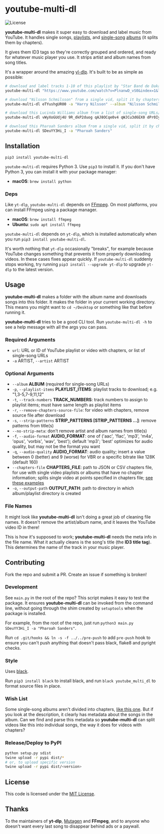 # youtube-multi-dl

![License](https://camo.githubusercontent.com/890acbdcb87868b382af9a4b1fac507b9659d9bf/68747470733a2f2f696d672e736869656c64732e696f2f62616467652f6c6963656e73652d4d49542d626c75652e737667)

**youtube-multi-dl** makes it super easy to download and label music from YouTube. It handles single songs, [playlists](https://www.youtube.com/watch?v=PlnanwD_vS0&index=1&list=PLcOYKKFxnwAdGh4NCgpXq_FNQoZKL6xWM), and [single-song](https://www.youtube.com/watch?v=SDeuYY3Hi_I) [albums](https://www.youtube.com/watch?v=eTYushgUR00) (it splits them by chapters).

It gives them ID3 tags so they're correctly grouped and ordered, and ready for whatever music player you use. It strips artist and album names from song titles.

It's a wrapper around the amazing [yl-dlp](https://github.com/yt-dlp/yt-dlp). It's built to be as simple as possible:

```sh
# download and label tracks 1-10 of this playlist by "Star Band de Dakar"
youtube-multi-dl "https://www.youtube.com/watch?v=PlnanwD_vS0&index=1&list=PLcOYKKFxnwAdGh4NCgpXq_FNQoZKL6xWM" -a "Star Band de Dakar" -p "1-10"

# download "Nilsson Schmilsson" from a single vid, split it by chapters, and label each song
youtube-multi-dl eTYushgUR00 -a "Harry Nilsson" --album "Nilsson Schmilsson"

# download this Lucinda Williams album from a list of single-song URLs/IDs
youtube-multi-dl vWyXoGUdj4U 9R_dkP2duog qAJ8OCqe0v4 qWJCu3d6EX0 dPr0Iyh0z60 4VMUjcQ2ggs haUHiHVTvtg IOCPe_ff2RE ihuPM-xiCqY pjYxBxGSNnY HrSEeNE_Uzw cpP11qYuhg8 -a "Lucinda Williams" --album "Sweet Old World"

# download this Pharoah Sanders album from a single vid, split it by chapters, and label each song; youtube-multi-dl guesses at the album name from the video metadata
youtube-multi-dl SDeuYY3Hi_I -a "Pharoah Sanders"
```

## Installation

`pip3 install youtube-multi-dl`

`youtube-multi-dl` requires Python 3. Use `pip3` to install it. If you don't have Python 3, you can install it with your package manager:

- **macOS**: `brew install python`

### Deps

Like `yt-dlp`, `youtube-multi-dl` depends on [FFmpeg](https://www.ffmpeg.org/). On most platforms, you can install FFmpeg using a package manager.

- **macOS**: `brew install ffmpeg`
- **Ubuntu**: `sudo apt install ffmpeg`

`youtube-multi-dl` depends on `yt-dlp`, which is installed automatically when you run `pip3 install youtube-multi-dl`.

It's worth nothing that `yt-dlp` occasionally "breaks", for example because YouTube changes something that prevents it from properly downloading videos. In these cases fixes appear quickly. If `youtube-multi-dl` suddenly stops working, try running `pip3 install --upgrade yt-dlp` to upgrade `yt-dlp` to the latest version.

## Usage

**youtube-multi-dl** makes a folder with the album name and downloads songs into this folder. It makes the folder in your current working directory. This means you might want to `cd ~/Desktop` or something like that before running it.

**youtube-multi-dl** tries to be a good CLI tool. Run `youtube-multi-dl -h` to see a help message with all the args you can pass.

### Required Arguments

- `url`: URL or ID of YouTube playlist or video with chapters, or list of single-song URLs
- `-a` ARTIST, `--artist` ARTIST

### Optional Arguments

- `--album` **ALBUM** (required for single-song URLs)
- `-p`, `--playlist-items` **PLAYLIST_ITEMS**: playlist tracks to download; e.g. "1,3-5,7-9,11,12"
- `-t`, `--track-numbers` **TRACK_NUMBERS**: track numbers to assign to playlist items; must have same length as playlist items
- `-r`, `--remove-chapters-source-file`: for video with chapters, remove source file after download
- `-s`, `--strip-patterns` **STRIP_PATTERNS [STRIP_PATTERNS ...]**: remove patterns from title(s)
- `--no-strip-meta`: don't remove artist and album names from title(s)
- `-f`, `--audio-format` **AUDIO_FORMAT**: one of ('aac', 'flac', 'mp3', 'm4a', 'opus', 'vorbis', 'wav', 'best'); default 'mp3'; 'best' optimizes for audio quality, but may not be the format you want
- `-q`, `--audio-quality` **AUDIO_FORMAT**: audio quality; insert a value between 0 (better) and 9 (worse) for VBR or a specific bitrate like 128K (default 160)
- `--chapters-file` **CHAPTERS_FILE**: path to JSON or CSV chapters file, for use with single video playlists or albums that have no chapter information; splits single video at points specified in chapters file; [see these examples](https://github.com/fortana-co/youtube-multi-dl/tree/master/examples/chapters_file)
- `-o`, `--output-path` **OUTPUT_PATH**: path to directory in which album/playlist directory is created

### File Names

It might look like **youtube-multi-dl** isn't doing a great job of cleaning file names. It doesn't remove the artist/album name, and it leaves the YouTube video ID in there!

This is how it's supposed to work; **youtube-multi-dl** needs the meta info in the file name. What it actually cleans is the song's title (the **ID3 title tag**). This determines the name of the track in your music player.

## Contributing

Fork the repo and submit a PR. Create an issue if something is broken!

### Development

See `main.py` in the root of the repo? This script makes it easy to test the package. It ensures **youtube-multi-dl** can be invoked from the command line, without going through the shim created by `setuptools` when the package is installed.

For example, from the root of the repo, just run `python3 main.py SDeuYY3Hi_I -a "Pharoah Sanders"`.

Run `cd .git/hooks && ln -s -f ../../pre-push` to add `pre-push` hook to ensure you can't push anything that doesn't pass black, flake8 and pyright checks.

### Style

Uses [black](https://github.com/psf/black).

Run `pip3 install black` to install black, and run `black youtube_multi_dl` to format source files in place.

### Wish List

Some single-song albums aren't divided into chapters, [like this one](https://www.youtube.com/watch?v=fEqrnR7_yT8). But if you look at the description, it clearly has metadata about the songs in the album. Can we find and parse this metadata so **youtube-multi-dl** can split videos like this into individual songs, the way it does for videos with chapters?

### Release/Deploy to PyPI

```sh
python setup.py sdist
twine upload -r pypi dist/*
# or, to upload specific version
twine upload -r pypi dist/<version>
```

## License

This code is licensed under the [MIT License](https://opensource.org/licenses/MIT).

## Thanks

To the maintainers of **yt-dlp**, [Mutagen](https://github.com/quodlibet/mutagen) and **FFmpeg**, and to anyone who doesn't want every last song to disappear behind ads or a paywall.
